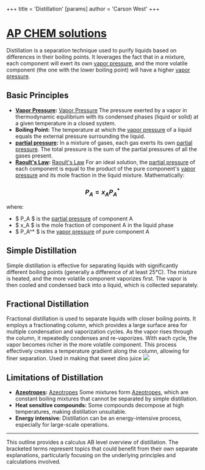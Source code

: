 +++
 title = 'Distillation'
[params]
	author = 'Carson West'
+++
# [AP CHEM solutions](./../ap-chem-solutions/)
Distillation is a separation technique used to purify liquids based on differences in their boiling points.  It leverages the fact that in a mixture, each component will exert its own [vapor pressure](./../vapor-pressure/), and the more volatile component (the one with the lower boiling point) will have a higher [vapor pressure](./../vapor-pressure/).

## Basic Principles

* **[Vapor Pressure](./../vapor-pressure/):** [Vapor Pressure](./../vapor-pressure/)  The pressure exerted by a vapor in thermodynamic equilibrium with its condensed phases (liquid or solid) at a given temperature in a closed system.
* **Boiling Point:** The temperature at which the [vapor pressure](./../vapor-pressure/) of a liquid equals the external pressure surrounding the liquid.
* **[partial pressure](./../partial-pressure/):**  In a mixture of gases, each gas exerts its own [partial pressure](./../partial-pressure/).  The total pressure is the sum of the partial pressures of all the gases present.  
* **[Raoult's Law](./../raoults-law/):**  [Raoult's Law](./../raoults-law/) For an ideal solution, the [partial pressure](./../partial-pressure/) of each component is equal to the product of the pure component's [vapor pressure](./../vapor-pressure/) and its mole fraction in the liquid mixture.  Mathematically:

###  $$ P_A = x_A P_A^* $$  
where:

*  $ P_A $  is the [partial pressure](./../partial-pressure/) of component A
*  $ x_A $  is the mole fraction of component A in the liquid phase
*  $ P_A^* $  is the [vapor pressure](./../vapor-pressure/) of pure component A

## Simple Distillation

Simple distillation is effective for separating liquids with significantly different boiling points (generally a difference of at least 25°C).  The mixture is heated, and the more volatile component vaporizes first.  The vapor is then cooled and condensed back into a liquid, which is collected separately.

## Fractional Distillation

Fractional distillation is used to separate liquids with closer boiling points.  It employs a fractionating column, which provides a large surface area for multiple condensation and vaporization cycles. As the vapor rises through the column, it repeatedly condenses and re-vaporizes.  With each cycle, the vapor becomes richer in the more volatile component.  This process effectively creates a temperature gradient along the column, allowing for finer separation. 
Used in making that sweet dino juice
![](https://www.chemicals.co.uk/wp-content/uploads/2021/11/Fractional-Distillation-1-1.png)
## Limitations of Distillation

* **[Azeotropes](./../azeotropes/):** [Azeotropes](./../azeotropes/) Some mixtures form [Azeotropes](./../azeotropes/), which are constant boiling mixtures that cannot be separated by simple distillation.
* **Heat sensitive compounds:**  Some compounds decompose at high temperatures, making distillation unsuitable.
* **Energy intensive:** Distillation can be an energy-intensive process, especially for large-scale operations.


---


This outline provides a calculus AB level overview of distillation.  The bracketed terms represent topics that could benefit from their own separate explanations, particularly focusing on the underlying principles and calculations involved.
